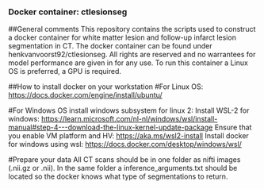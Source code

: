 ### Docker container: ctlesionseg
##General comments
This repository contains the scripts used to construct a docker container for white matter lesion and follow-up infarct lesion segmentation in CT. The docker container can be found under henkvanvoorst92/ctlesionseg. All rights are reserved and no warrantees for model performance are given in for any use. To run this container a Linux OS is preferred, a GPU is required.

##How to install docker on your workstation
#For Linux OS:
https://docs.docker.com/engine/install/ubuntu/

#For Windows OS install windows subsystem for linux 2: 
Install WSL-2 for windows: https://learn.microsoft.com/nl-nl/windows/wsl/install-manual#step-4---download-the-linux-kernel-update-package
Ensure that you enable VM platform and HV: https://aka.ms/wsl2-install
Install docker for windows using wsl: https://docs.docker.com/desktop/windows/wsl/

#Prepare your data
All CT scans should be in one folder as nifti images (.nii.gz or .nii). In the same folder a inference_arguments.txt should be located so the docker knows what type of segmentations to return.

